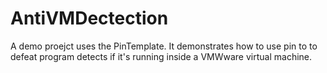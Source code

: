 AntiVMDectection
===========

A demo proejct uses the PinTemplate. It demonstrates how to use pin to to defeat program detects if it's running inside a VMWware virtual machine. 
